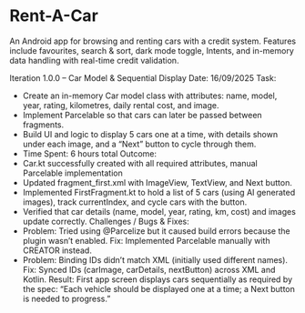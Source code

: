 # Rent-A-Car
An Android app for browsing and renting cars with a credit system. Features include favourites, search &amp; sort, dark mode toggle, Intents, and in-memory data handling with real-time credit validation.

Iteration 1.0.0 – Car Model & Sequential Display
Date: 16/09/2025
Task:
- Create an in-memory Car model class with attributes: name, model, year, rating, kilometres, daily rental cost, and image.
- Implement Parcelable so that cars can later be passed between fragments.
- Build UI and logic to display 5 cars one at a time, with details shown under each image, and a “Next” button to cycle through them.
- Time Spent: 6 hours total
Outcome:
- Car.kt successfully created with all required attributes, manual Parcelable implementation 
- Updated fragment_first.xml with ImageView, TextView, and Next button.
- Implemented FirstFragment.kt to hold a list of 5 cars (using AI generated images), track currentIndex, and cycle cars with the button.
- Verified that car details (name, model, year, rating, km, cost) and images update correctly.
Challenges / Bugs & Fixes:
- Problem: Tried using @Parcelize but it caused build errors because the plugin wasn’t enabled.
Fix: Implemented Parcelable manually with CREATOR instead.
- Problem: Binding IDs didn’t match XML (initially used different names).
Fix: Synced IDs (carImage, carDetails, nextButton) across XML and Kotlin.
Result: First app screen displays cars sequentially as required by the spec: “Each vehicle should be displayed one at a time; a Next button is needed to progress.”
